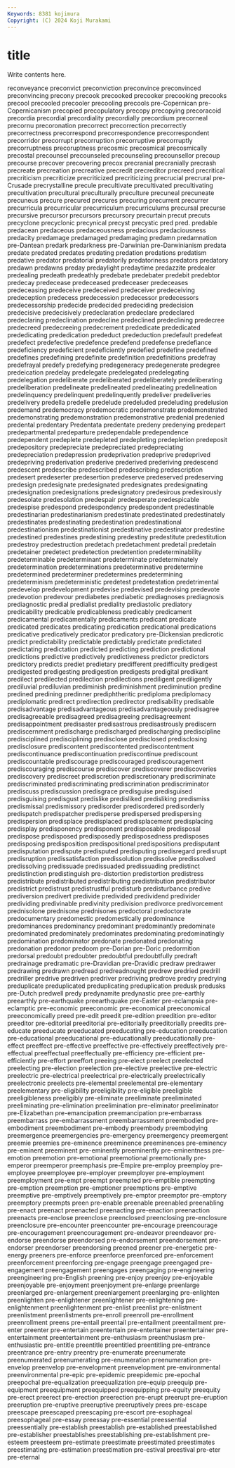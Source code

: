```yaml
---
Keywords: 8381 kojimura
Copyright: (C) 2024 Koji Murakami
---
```


# title

Write contents here.



reconveyance preconvict preconviction preconvince preconvinced preconvincing precony precook precooked
precooker precooking precooks precool precooled precooler precooling precools pre-Copernican pre-Copernicanism
precopied precopulatory precopy precopying precoracoid precordia precordial precordiality precordially precordium
precorneal precornu precoronation precorrect precorrection precorrectly precorrectness precorrespond precorrespondence precorrespondent
precorridor precorrupt precorruption precorruptive precorruptly precorruptness precoruptness precosmic precosmical precosmically
precostal precounsel precounseled precounseling precounsellor precoup precourse precover precovering precox
precranial precranially precrash precreate precreation precreative precredit precreditor precreed precritical
precriticism precriticize precriticized precriticizing precrucial precrural pre-Crusade precrystalline precule precultivate
precultivated precultivating precultivation precultural preculturally preculture precuneal precuneate precuneus precure
precured precures precuring precurrent precurrer precurricula precurricular precurriculum precurriculums precursal
precurse precursive precursor precursors precursory precurtain precut precuts precyclone precyclonic
precynical precyst precystic pred pred. predable predacean predaceous predaceousness predacious
predaciousness predacity predamage predamaged predamaging predamn predamnation pre-Dantean predark predarkness
pre-Darwinian pre-Darwinianism predata predate predated predates predating predation predations predatism
predative predator predatorial predatorily predatoriness predators predatory predawn predawns preday
predaylight predaytime predazzite predealer predealing predeath predeathly predebate predebater predebit
predebtor predecay predecease predeceased predeceaser predeceases predeceasing predeceive predeceived predeceiver
predeceiving predeception predecess predecession predecessor predecessors predecessorship predecide predecided predeciding
predecision predecisive predecisively predeclaration predeclare predeclared predeclaring predeclination predecline predeclined
predeclining predecree predecreed predecreeing predecrement prededicate prededicated prededicating prededication prededuct
prededuction predefault predefeat predefect predefective predefence predefend predefense predefiance predeficiency
predeficient predeficiently predefied predefine predefined predefines predefining predefinite predefinition predefinitions
predefray predefrayal predefy predefying predegeneracy predegenerate predegree predeication predelay predelegate
predelegated predelegating predelegation predeliberate predeliberated predeliberately predeliberating predeliberation predelineate predelineated
predelineating predelineation predelinquency predelinquent predelinquently predeliver predeliveries predelivery predella predelle
predelude predeluded predeluding predelusion predemand predemocracy predemocratic predemonstrate predemonstrated predemonstrating
predemonstration predemonstrative predenial predenied predental predentary Predentata predentate predeny predenying
predepart predepartmental predeparture predependable predependence predependent predeplete predepleted predepleting predepletion
predeposit predepository predepreciate predepreciated predepreciating predepreciation predepression predeprivation predeprive predeprived
predepriving prederivation prederive prederived prederiving predescend predescent predescribe predescribed predescribing
predescription predesert predeserter predesertion predeserve predeserved predeserving predesign predesignate predesignated
predesignates predesignating predesignation predesignations predesignatory predesirous predesirously predesolate predesolation predespair
predesperate predespicable predespise predespond predespondency predespondent predestinable predestinarian predestinarianism predestinate
predestinated predestinately predestinates predestinating predestination predestinational predestinationism predestinationist predestinative predestinator
predestine predestined predestines predestining predestiny predestitute predestitution predestroy predestruction predetach
predetachment predetail predetain predetainer predetect predetection predetention predeterminability predeterminable predeterminant
predeterminate predeterminately predetermination predeterminations predeterminative predetermine predetermined predeterminer predetermines predetermining
predeterminism predeterministic predetest predetestation predetrimental predevelop predevelopment predevise predevised predevising
predevote predevotion predevour prediabetes prediabetic prediagnoses prediagnosis prediagnostic predial predialist
prediality prediastolic prediatory predicability predicable predicableness predicably predicament predicamental predicamentally
predicaments predicant predicate predicated predicates predicating predication predicational predications predicative
predicatively predicator predicatory pre-Dickensian predicrotic predict predictability predictable predictably predictate
predictated predictating predictation predicted predicting prediction predictional predictions predictive predictively
predictiveness predictor predictors predictory predicts prediet predietary predifferent predifficulty predigest
predigested predigesting predigestion predigests predigital predikant predilect predilected predilection predilections
prediligent prediligently prediluvial prediluvian prediminish prediminishment prediminution predine predined predining
predinner prediphtheritic prediploma prediplomacy prediplomatic predirect predirection predirector predisability predisable
predisadvantage predisadvantageous predisadvantageously predisagree predisagreeable predisagreed predisagreeing predisagreement predisappointment predisaster
predisastrous predisastrously prediscern prediscernment predischarge predischarged predischarging prediscipline predisciplined predisciplining
predisclose predisclosed predisclosing predisclosure prediscontent prediscontented prediscontentment prediscontinuance prediscontinuation prediscontinue
prediscount prediscountable prediscourage prediscouraged prediscouragement prediscouraging prediscourse prediscover prediscoverer prediscoveries
prediscovery prediscreet prediscretion prediscretionary prediscriminate prediscriminated prediscriminating prediscrimination prediscriminator prediscuss
prediscussion predisgrace predisguise predisguised predisguising predisgust predislike predisliked predisliking predismiss
predismissal predismissory predisorder predisordered predisorderly predispatch predispatcher predisperse predispersed predispersing
predispersion predisplace predisplaced predisplacement predisplacing predisplay predisponency predisponent predisposable predisposal
predispose predisposed predisposedly predisposedness predisposes predisposing predisposition predispositional predispositions predisputant
predisputation predispute predisputed predisputing predisregard predisrupt predisruption predissatisfaction predissolution predissolve
predissolved predissolving predissuade predissuaded predissuading predistinct predistinction predistinguish pre-distortion predistortion
predistress predistribute predistributed predistributing predistribution predistributor predistrict predistrust predistrustful predisturb
predisturbance predive prediversion predivert predivide predivided predividend predivider predividing predivinable
predivinity predivision predivorce predivorcement prednisolone prednisone prednisones predoctoral predoctorate predocumentary
predomestic predomestically predominance predominances predominancy predominant predominantly predominate predominated predominately
predominates predominating predominatingly predomination predominator predonate predonated predonating predonation predonor
predoom pre-Dorian pre-Doric predormition predorsal predoubt predoubter predoubtful predoubtfully predraft
predrainage predramatic pre-Dravidian pre-Dravidic predraw predrawer predrawing predrawn predread predreadnought
predrew predried predrill predriller predrive predriven predriver predriving predrove predry
predrying preduplicate preduplicated preduplicating preduplication predusk predusks pre-Dutch predwell predy
predynamite predynastic pree pre-earthly preearthly pre-earthquake preearthquake pre-Easter pre-eclampsia pre-eclamptic
pre-economic preeconomic pre-economical preeconomical preeconomically preed pre-edit preedit pre-edition preedition
pre-editor preeditor pre-editorial preeditorial pre-editorially preeditorially preedits pre-educate preeducate preeducated
preeducating pre-education preeducation pre-educational preeducational pre-educationally preeducationally pre-effect preeffect pre-effective
preeffective pre-effectively preeffectively pre-effectual preeffectual preeffectually pre-efficiency pre-efficient pre-efficiently pre-effort
preeffort preeing pre-elect preelect preelected preelecting pre-election preelection pre-elective preelective
pre-electric preelectric pre-electrical preelectrical pre-electrically preelectrically preelectronic preelects pre-elemental preelemental
pre-elementary preelementary pre-eligibility preeligibility pre-eligible preeligible preeligibleness preeligibly pre-eliminate preeliminate
preeliminated preeliminating pre-elimination preelimination pre-eliminator preeliminator pre-Elizabethan pre-emancipation preemancipation pre-embarrass
preembarrass pre-embarrassment preembarrassment preembodied pre-embodiment preembodiment pre-embody preembody preembodying preemergence
preemergencies pre-emergency preemergency preemergent preemie preemies pre-eminence preeminence preeminences pre-eminency
pre-eminent preeminent pre-eminently preeminently pre-eminentness pre-emotion preemotion pre-emotional preemotional preemotionally
pre-emperor preemperor preemphasis pre-Empire pre-employ preemploy pre-employee preemployee pre-employer preemployer
pre-employment preemployment pre-empt preempt preempted pre-emptible preempting pre-emption preemption pre-emptioner
preemptions pre-emptive preemptive pre-emptively preemptively pre-emptor preemptor pre-emptory preemptory preempts
preen pre-enable preenable preenabled preenabling pre-enact preenact preenacted preenacting pre-enaction
preenaction preenacts pre-enclose preenclose preenclosed preenclosing pre-enclosure preenclosure pre-encounter preencounter
pre-encourage preencourage pre-encouragement preencouragement pre-endeavor preendeavor pre-endorse preendorse preendorsed pre-endorsement
preendorsement pre-endorser preendorser preendorsing preened preener pre-energetic pre-energy preeners pre-enforce
preenforce preenforced pre-enforcement preenforcement preenforcing pre-engage preengage preengaged pre-engagement preengagement
preengages preengaging pre-engineering preengineering pre-English preening pre-enjoy preenjoy pre-enjoyable preenjoyable
pre-enjoyment preenjoyment pre-enlarge preenlarge preenlarged pre-enlargement preenlargement preenlarging pre-enlighten preenlighten
pre-enlightener preenlightener pre-enlightening pre-enlightenment preenlightenment pre-enlist preenlist pre-enlistment preenlistment preenlistments
pre-enroll preenroll pre-enrollment preenrollment preens pre-entail preentail pre-entailment preentailment pre-enter
preenter pre-entertain preentertain pre-entertainer preentertainer pre-entertainment preentertainment pre-enthusiasm preenthusiasm pre-enthusiastic
pre-entitle preentitle preentitled preentitling pre-entrance preentrance pre-entry preentry pre-enumerate preenumerate
preenumerated preenumerating pre-enumeration preenumeration pre-envelop preenvelop pre-envelopment preenvelopment pre-environmental preenvironmental
pre-epic pre-epidemic preepidemic pre-epochal preepochal pre-equalization preequalization pre-equip preequip pre-equipment
preequipment preequipped preequipping pre-equity preequity pre-erect preerect pre-erection preerection pre-erupt
preerupt pre-eruption preeruption pre-eruptive preeruptive preeruptively prees pre-escape preescape preescaped
preescaping pre-escort pre-esophageal preesophageal pre-essay preessay pre-essential preessential preessentially pre-establish
preestablish pre-established preestablished pre-establisher preestablishes preestablishing pre-establishment pre-esteem preesteem pre-estimate
preestimate preestimated preestimates preestimating pre-estimation preestimation pre-estival preestival pre-eter pre-eternal
